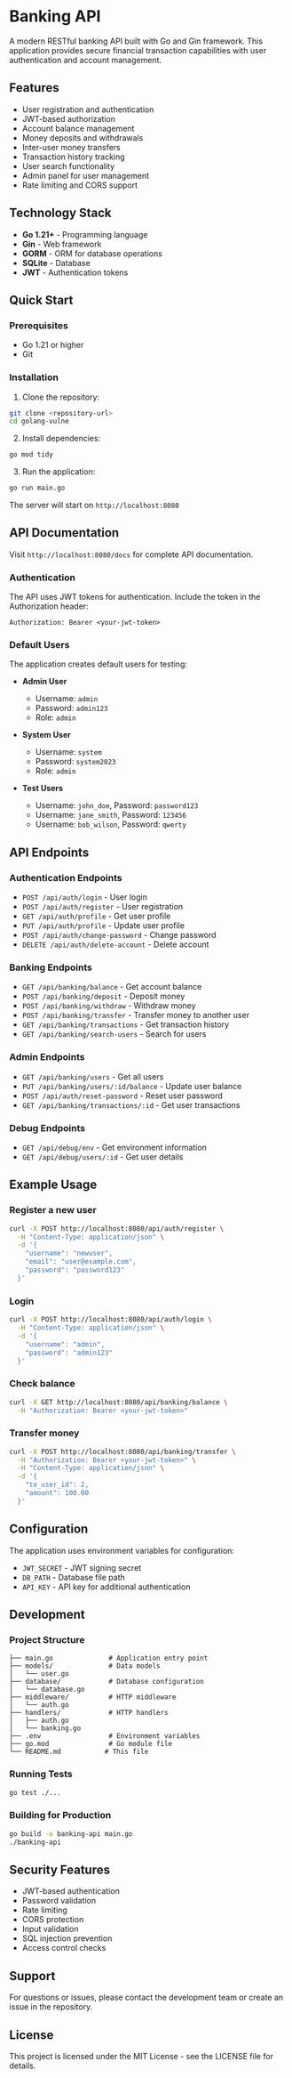 # Banking API

A modern RESTful banking API built with Go and Gin framework. This application provides secure financial transaction capabilities with user authentication and account management.

## Features

- User registration and authentication
- JWT-based authorization
- Account balance management
- Money deposits and withdrawals
- Inter-user money transfers
- Transaction history tracking
- User search functionality
- Admin panel for user management
- Rate limiting and CORS support

## Technology Stack

- **Go 1.21+** - Programming language
- **Gin** - Web framework
- **GORM** - ORM for database operations
- **SQLite** - Database
- **JWT** - Authentication tokens

## Quick Start

### Prerequisites

- Go 1.21 or higher
- Git

### Installation

1. Clone the repository:
```bash
git clone <repository-url>
cd golang-vulne
```

2. Install dependencies:
```bash
go mod tidy
```

3. Run the application:
```bash
go run main.go
```

The server will start on `http://localhost:8080`

## API Documentation

Visit `http://localhost:8080/docs` for complete API documentation.

### Authentication

The API uses JWT tokens for authentication. Include the token in the Authorization header:

```
Authorization: Bearer <your-jwt-token>
```

### Default Users

The application creates default users for testing:

- **Admin User**
  - Username: `admin`
  - Password: `admin123`
  - Role: `admin`

- **System User**
  - Username: `system`
  - Password: `system2023`
  - Role: `admin`

- **Test Users**
  - Username: `john_doe`, Password: `password123`
  - Username: `jane_smith`, Password: `123456`
  - Username: `bob_wilson`, Password: `qwerty`

## API Endpoints

### Authentication Endpoints

- `POST /api/auth/login` - User login
- `POST /api/auth/register` - User registration
- `GET /api/auth/profile` - Get user profile
- `PUT /api/auth/profile` - Update user profile
- `POST /api/auth/change-password` - Change password
- `DELETE /api/auth/delete-account` - Delete account

### Banking Endpoints

- `GET /api/banking/balance` - Get account balance
- `POST /api/banking/deposit` - Deposit money
- `POST /api/banking/withdraw` - Withdraw money
- `POST /api/banking/transfer` - Transfer money to another user
- `GET /api/banking/transactions` - Get transaction history
- `GET /api/banking/search-users` - Search for users

### Admin Endpoints

- `GET /api/banking/users` - Get all users
- `PUT /api/banking/users/:id/balance` - Update user balance
- `POST /api/auth/reset-password` - Reset user password
- `GET /api/banking/transactions/:id` - Get user transactions

### Debug Endpoints

- `GET /api/debug/env` - Get environment information
- `GET /api/debug/users/:id` - Get user details

## Example Usage

### Register a new user

```bash
curl -X POST http://localhost:8080/api/auth/register \
  -H "Content-Type: application/json" \
  -d '{
    "username": "newuser",
    "email": "user@example.com",
    "password": "password123"
  }'
```

### Login

```bash
curl -X POST http://localhost:8080/api/auth/login \
  -H "Content-Type: application/json" \
  -d '{
    "username": "admin",
    "password": "admin123"
  }'
```

### Check balance

```bash
curl -X GET http://localhost:8080/api/banking/balance \
  -H "Authorization: Bearer <your-jwt-token>"
```

### Transfer money

```bash
curl -X POST http://localhost:8080/api/banking/transfer \
  -H "Authorization: Bearer <your-jwt-token>" \
  -H "Content-Type: application/json" \
  -d '{
    "to_user_id": 2,
    "amount": 100.00
  }'
```

## Configuration

The application uses environment variables for configuration:

- `JWT_SECRET` - JWT signing secret
- `DB_PATH` - Database file path
- `API_KEY` - API key for additional authentication

## Development

### Project Structure

```
├── main.go              # Application entry point
├── models/              # Data models
│   └── user.go
├── database/            # Database configuration
│   └── database.go
├── middleware/          # HTTP middleware
│   └── auth.go
├── handlers/            # HTTP handlers
│   ├── auth.go
│   └── banking.go
├── .env                 # Environment variables
├── go.mod               # Go module file
└── README.md           # This file
```

### Running Tests

```bash
go test ./...
```

### Building for Production

```bash
go build -o banking-api main.go
./banking-api
```

## Security Features

- JWT-based authentication
- Password validation
- Rate limiting
- CORS protection
- Input validation
- SQL injection prevention
- Access control checks

## Support

For questions or issues, please contact the development team or create an issue in the repository.

## License

This project is licensed under the MIT License - see the LICENSE file for details. 